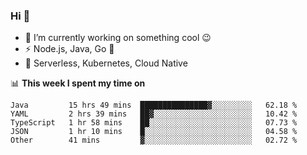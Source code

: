 ### Hi 👋

<!--
**nodejh/nodejh** is a ✨ _special_ ✨ repository because its `README.md` (this file) appears on your GitHub profile.

Here are some ideas to get you started:

- 🔭 I’m currently working on ...
- 🌱 I’m currently learning ...
- 👯 I’m looking to collaborate on ...
- 🤔 I’m looking for help with ...
- 💬 Ask me about ...
- 📫 How to reach me: ...
- 😄 Pronouns: ...
- ⚡ Fun fact: ...
-->

- 🔭 I’m currently working on something cool :wink:
- ⚡ Node.js, Java, Go :thought_balloon:
- 🤖 Serverless, Kubernetes, Cloud Native

📊 **This week I spent my time on**

<!--START_SECTION:waka-->
```text
Java         15 hrs 49 mins  ███████████████▓░░░░░░░░░   62.18 % 
YAML         2 hrs 39 mins   ██▓░░░░░░░░░░░░░░░░░░░░░░   10.42 % 
TypeScript   1 hr 58 mins    ██░░░░░░░░░░░░░░░░░░░░░░░   07.73 % 
JSON         1 hr 10 mins    █░░░░░░░░░░░░░░░░░░░░░░░░   04.58 % 
Other        41 mins         ▓░░░░░░░░░░░░░░░░░░░░░░░░   02.72 % 
```
<!--END_SECTION:waka-->


<!--
:traffic_light: **Visitors**

![visitors](https://visitor-badge.glitch.me/badge?page_id=nodejh.nodejh)
-->
